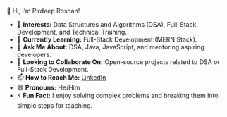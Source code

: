 👋 Hi, I’m Pirdeep Roshan!

- 👀 **Interests:** Data Structures and Algorithms (DSA), Full-Stack Development, and Technical Training.
- 🌱 **Currently Learning:** Full-Stack Development (MERN Stack).
- 💬 **Ask Me About:** DSA, Java, JavaScript, and mentoring aspiring developers.
- 💞️ **Looking to Collaborate On:** Open-source projects related to DSA or Full-Stack Development.
- 📫 **How to Reach Me:** [LinkedIn](linkedin.com/in/k-pirdeep-roshan-0922a521a)
- 😄 **Pronouns:** He/Him
- ⚡ **Fun Fact:** I enjoy solving complex problems and breaking them into simple steps for teaching.

